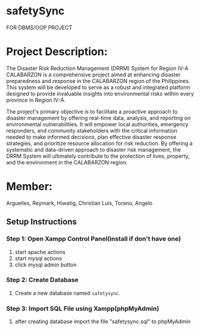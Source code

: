 # safetySync
FOR DBMS/OOP PROJECT

# Project Description:
The Disaster Risk Reduction Management (DRRM) System for Region IV-A
CALABARZON is a comprehensive project aimed at enhancing disaster preparedness and
response in the CALABARZON region of the Philippines. This system will be developed to serve
as a robust and integrated platform designed to provide invaluable insights into environmental
risks within every province in Region IV-A.

The project's primary objective is to facilitate a proactive approach to disaster management
by offering real-time data, analysis, and reporting on environmental vulnerabilities. It will
empower local authorities, emergency responders, and community stakeholders with the critical
information needed to make informed decisions, plan effective disaster response strategies, and
prioritize resource allocation for risk reduction. By offering a systematic and data-driven approach
to disaster risk management, the DRRM System will ultimately contribute to the protection of
lives, property, and the environment in the CALABARZON region.


# Member:
 Arguelles, Reymark,
 Hiwatig, Christian Luis,
 Torano, Angelo

 ## Setup Instructions
### Step 1: Open Xampp Control Panel(install if don't have one)

  1. start apache actions
  2. start mysql actions
  3. click mysql admin button

### Step 2: Create Database

  1. Create a new database named `safetysync`.

### Step 3: Import SQL File using Xampp(phpMyAdmin)

  1. after creating database import the file "safetysync.sql" to phpMyAdmin
     
